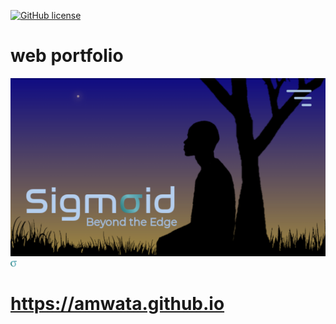<a href="https://github.com/amwata/amwata.github.io/blob/master/LICENSE"><img alt="GitHub license" src="https://img.shields.io/github/license/amwata/amwata.github.io"></a>

# web portfolio

<img alt="profile" src="https://github.com/amwata/amwata.github.io/blob/master/imgs/bg1.png">
<img alt="profile" src="https://github.com/amwata/amwata.github.io/blob/master/imgs/sigma.png" style="width:10px;">

# https://amwata.github.io
